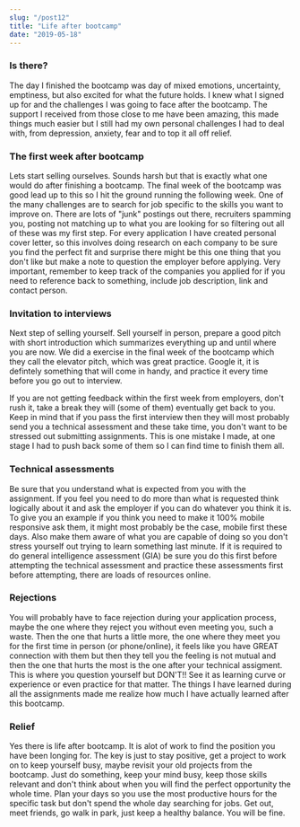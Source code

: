 ```yaml
---
slug: "/post12"
title: "Life after bootcamp"
date: "2019-05-18"
---
```


### Is there?

The day I finished the bootcamp was day of mixed emotions, uncertainty, emptiness, but also excited for what the future holds. I knew what I signed up for and the challenges I was going to face after the bootcamp. The support I received from those close to me have been amazing, this made things much easier but I still had my own personal challenges I had to deal with, from depression, anxiety, fear and to top it all off relief.

### The first week after bootcamp

Lets start selling ourselves. Sounds harsh but that is exactly what one would do after finishing a bootcamp. The final week of the bootcamp was good lead up to this so I hit the ground running the following week. One of the many challenges are to search for job specific to the skills you want to improve on. There are lots of "junk" postings out there, recruiters spamming you, posting not matching up to what you are looking for so filtering out all of these was my first step. For every application I have created personal cover letter, so this involves doing research on each company to be sure you find the perfect fit and surprise there might be this one thing that you don't like but make a note to question the employer before applying. Very important, remember to keep track of the companies you applied for if you need to reference back to something, include job description, link and contact person.

### Invitation to interviews

Next step of selling yourself. Sell yourself in person, prepare a good pitch with short introduction which summarizes everything up and until where you are now. We did a exercise in the final week of the bootcamp which they call the elevator pitch, which was great practice. Google it, it is defintely something that will come in handy, and practice it every time before you go out to interview.

If you are not getting feedback within the first week from employers, don't rush it, take a break they will (some of them) eventually get back to you. Keep in mind that if you pass the first interview then they will most probably send you a technical assessment and these take time, you don't want to be stressed out submitting assignments. This is one mistake I made, at one stage I had to push back some of them so I can find time to finish them all.

### Technical assessments

Be sure that you understand what is expected from you with the assignment. If you feel you need to do more than what is requested think logically about it and ask the employer if you can do whatever you think it is. To give you an example if you think you need to make it 100% mobile responsive ask them, it might most probably be the case, mobile first these days. Also make them aware of what you are capable of doing so you don't stress yourself out trying to learn something last minute. If it is required to do general intelligence assessment (GIA) be sure you do this first before attempting the technical assessment and practice these assessments first before attempting, there are loads of resources online.

### Rejections

You will probably have to face rejection during your application process, maybe the one where they reject you without even meeting you, such a waste. Then the one that hurts a little more, the one where they meet you for the first time in person (or phone/online), it feels like you have GREAT connection with them but then they tell you the feeling is not mutual and then the one that hurts the most is the one after your technical assigment. This is where you question yourself but DON'T!! See it as learning curve or experience or even practice for that matter. The things I have learned during all the assignments made me realize how much I have actually learned after this bootcamp.

### Relief

Yes there is life after bootcamp. It is alot of work to find the position you have been longing for. The key is just to stay positive, get a project to work on to keep yourself busy, maybe revisit your old projects from the bootcamp. Just do something, keep your mind busy, keep those skills relevant and don't think about when you will find the perfect opportunity the whole time. Plan your days so you use the most productive hours for the specific task but don't spend the whole day searching for jobs. Get out, meet friends, go walk in park, just keep a healthy balance. You will be fine.



